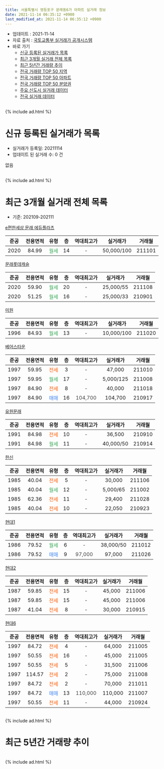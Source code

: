 ```yaml
---
title: 서울특별시 영등포구 문래동6가 아파트 실거래 정보
date: 2021-11-14 06:35:12 +0900
last_modified_at: 2021-11-14 06:35:12 +0900
---
```


* 업데이트 : 2021-11-14
* 자료 출처 : [국토교통부 실거래가 공개시스템](http://rt.molit.go.kr)
* 바로 가기
    * [신규 등록된 실거래가 목록](#신규-등록된-실거래가-목록)
    * [최근 3개월 실거래 전체 목록](#최근-3개월-실거래-전체-목록)
    * [최근 5년간 거래량 추이](#최근-5년간-거래량-추이)
    * [전국 거래량 TOP 50 지역](https://inasie.github.io/apt-trade-info/최근-3개월-전국에서-가장-거래가-많이-발생한-지역)
    * [전국 거래량 TOP 50 아파트](https://inasie.github.io/apt-trade-info/최근-3개월-전국에서-가장-거래가-많이-발생한-아파트)
    * [전국 거래량 TOP 50 분양권](https://inasie.github.io/apt-trade-info/최근-3개월-전국에서-가장-거래가-많이-발생한-분양권)
    * [주요 신도시 실거래 데이터](https://inasie.github.io/apt-trade-info/주요-신도시)
    * [전국 실거래 데이터](https://inasie.github.io/apt-trade-info/전국)
<br>
{% include ad.html %}
<br>

# 신규 등록된 실거래가 목록
* 실거래가 등록일: 20211114
* 업데이트 된 실거래 수: 0 건

없음

<br>
{% include ad.html %}
<br>

# 최근 3개월 실거래 전체 목록
* 기준: 202109-202111


[e편한세상 문래 에듀플라츠](https://search.naver.com/search.naver?query=%EC%84%9C%EC%9A%B8%ED%8A%B9%EB%B3%84%EC%8B%9C+%EC%98%81%EB%93%B1%ED%8F%AC%EA%B5%AC+%EB%AC%B8%EB%9E%98%EB%8F%996%EA%B0%80+e%ED%8E%B8%ED%95%9C%EC%84%B8%EC%83%81+%EB%AC%B8%EB%9E%98+%EC%97%90%EB%93%80%ED%94%8C%EB%9D%BC%EC%B8%A0)

|준공|전용면적|유형|층|역대최고가|실거래가|거래월|
|:---:|:---:|:---:|:---:|:---:|:---:|:---:|
|2020|84.99|<span style="color:#34a853">월세</span>|14|<span style="color:#444444">-</span>|50,000/100|211101|

[문래롯데캐슬](https://search.naver.com/search.naver?query=%EC%84%9C%EC%9A%B8%ED%8A%B9%EB%B3%84%EC%8B%9C+%EC%98%81%EB%93%B1%ED%8F%AC%EA%B5%AC+%EB%AC%B8%EB%9E%98%EB%8F%996%EA%B0%80+%EB%AC%B8%EB%9E%98%EB%A1%AF%EB%8D%B0%EC%BA%90%EC%8A%AC)

|준공|전용면적|유형|층|역대최고가|실거래가|거래월|
|:---:|:---:|:---:|:---:|:---:|:---:|:---:|
|2020|59.90|<span style="color:#34a853">월세</span>|20|<span style="color:#444444">-</span>|25,000/55|211108|
|2020|51.25|<span style="color:#34a853">월세</span>|16|<span style="color:#444444">-</span>|25,000/33|210901|

[미원](https://search.naver.com/search.naver?query=%EC%84%9C%EC%9A%B8%ED%8A%B9%EB%B3%84%EC%8B%9C+%EC%98%81%EB%93%B1%ED%8F%AC%EA%B5%AC+%EB%AC%B8%EB%9E%98%EB%8F%996%EA%B0%80+%EB%AF%B8%EC%9B%90)

|준공|전용면적|유형|층|역대최고가|실거래가|거래월|
|:---:|:---:|:---:|:---:|:---:|:---:|:---:|
|1996|84.93|<span style="color:#34a853">월세</span>|13|<span style="color:#444444">-</span>|10,000/100|211020|

[베어스타운](https://search.naver.com/search.naver?query=%EC%84%9C%EC%9A%B8%ED%8A%B9%EB%B3%84%EC%8B%9C+%EC%98%81%EB%93%B1%ED%8F%AC%EA%B5%AC+%EB%AC%B8%EB%9E%98%EB%8F%996%EA%B0%80+%EB%B2%A0%EC%96%B4%EC%8A%A4%ED%83%80%EC%9A%B4)

|준공|전용면적|유형|층|역대최고가|실거래가|거래월|
|:---:|:---:|:---:|:---:|:---:|:---:|:---:|
|1997|59.95|<span style="color:#ff5a00">전세</span>|3|<span style="color:#444444">-</span>|47,000|211010|
|1997|59.95|<span style="color:#34a853">월세</span>|17|<span style="color:#444444">-</span>|5,000/125|211008|
|1997|84.90|<span style="color:#ff5a00">전세</span>|8|<span style="color:#444444">-</span>|40,000|211018|
|1997|84.90|<span style="color:#4285f3">매매</span>|16|<span style="color:#444444">104,700</span>|104,700|210917|

[유원문래](https://search.naver.com/search.naver?query=%EC%84%9C%EC%9A%B8%ED%8A%B9%EB%B3%84%EC%8B%9C+%EC%98%81%EB%93%B1%ED%8F%AC%EA%B5%AC+%EB%AC%B8%EB%9E%98%EB%8F%996%EA%B0%80+%EC%9C%A0%EC%9B%90%EB%AC%B8%EB%9E%98)

|준공|전용면적|유형|층|역대최고가|실거래가|거래월|
|:---:|:---:|:---:|:---:|:---:|:---:|:---:|
|1991|84.98|<span style="color:#ff5a00">전세</span>|10|<span style="color:#444444">-</span>|36,500|210910|
|1991|84.98|<span style="color:#34a853">월세</span>|11|<span style="color:#444444">-</span>|40,000/50|210914|

[한신](https://search.naver.com/search.naver?query=%EC%84%9C%EC%9A%B8%ED%8A%B9%EB%B3%84%EC%8B%9C+%EC%98%81%EB%93%B1%ED%8F%AC%EA%B5%AC+%EB%AC%B8%EB%9E%98%EB%8F%996%EA%B0%80+%ED%95%9C%EC%8B%A0)

|준공|전용면적|유형|층|역대최고가|실거래가|거래월|
|:---:|:---:|:---:|:---:|:---:|:---:|:---:|
|1985|40.04|<span style="color:#ff5a00">전세</span>|5|<span style="color:#444444">-</span>|30,000|211106|
|1985|40.04|<span style="color:#34a853">월세</span>|12|<span style="color:#444444">-</span>|5,000/65|211002|
|1985|62.36|<span style="color:#ff5a00">전세</span>|11|<span style="color:#444444">-</span>|29,400|211028|
|1985|40.04|<span style="color:#ff5a00">전세</span>|10|<span style="color:#444444">-</span>|22,050|210923|

[현대1](https://search.naver.com/search.naver?query=%EC%84%9C%EC%9A%B8%ED%8A%B9%EB%B3%84%EC%8B%9C+%EC%98%81%EB%93%B1%ED%8F%AC%EA%B5%AC+%EB%AC%B8%EB%9E%98%EB%8F%996%EA%B0%80+%ED%98%84%EB%8C%801)

|준공|전용면적|유형|층|역대최고가|실거래가|거래월|
|:---:|:---:|:---:|:---:|:---:|:---:|:---:|
|1986|79.52|<span style="color:#34a853">월세</span>|6|<span style="color:#444444">-</span>|38,000/50|211012|
|1986|79.52|<span style="color:#4285f3">매매</span>|9|<span style="color:#444444">97,000</span>|97,000|211026|

[현대2](https://search.naver.com/search.naver?query=%EC%84%9C%EC%9A%B8%ED%8A%B9%EB%B3%84%EC%8B%9C+%EC%98%81%EB%93%B1%ED%8F%AC%EA%B5%AC+%EB%AC%B8%EB%9E%98%EB%8F%996%EA%B0%80+%ED%98%84%EB%8C%802)

|준공|전용면적|유형|층|역대최고가|실거래가|거래월|
|:---:|:---:|:---:|:---:|:---:|:---:|:---:|
|1987|59.85|<span style="color:#ff5a00">전세</span>|15|<span style="color:#444444">-</span>|45,000|211006|
|1987|59.85|<span style="color:#ff5a00">전세</span>|15|<span style="color:#444444">-</span>|45,000|211006|
|1987|41.04|<span style="color:#ff5a00">전세</span>|8|<span style="color:#444444">-</span>|30,000|210915|

[현대6](https://search.naver.com/search.naver?query=%EC%84%9C%EC%9A%B8%ED%8A%B9%EB%B3%84%EC%8B%9C+%EC%98%81%EB%93%B1%ED%8F%AC%EA%B5%AC+%EB%AC%B8%EB%9E%98%EB%8F%996%EA%B0%80+%ED%98%84%EB%8C%806)

|준공|전용면적|유형|층|역대최고가|실거래가|거래월|
|:---:|:---:|:---:|:---:|:---:|:---:|:---:|
|1997|84.72|<span style="color:#ff5a00">전세</span>|4|<span style="color:#444444">-</span>|64,000|211005|
|1997|50.55|<span style="color:#ff5a00">전세</span>|16|<span style="color:#444444">-</span>|45,000|211005|
|1997|50.55|<span style="color:#ff5a00">전세</span>|5|<span style="color:#444444">-</span>|31,500|211006|
|1997|114.57|<span style="color:#ff5a00">전세</span>|2|<span style="color:#444444">-</span>|75,000|211008|
|1997|84.72|<span style="color:#ff5a00">전세</span>|2|<span style="color:#444444">-</span>|70,000|211011|
|1997|84.72|<span style="color:#4285f3">매매</span>|13|<span style="color:#444444">110,000</span>|110,000|211007|
|1997|50.55|<span style="color:#ff5a00">전세</span>|11|<span style="color:#444444">-</span>|44,000|210924|


<br>
{% include ad.html %}
<br>

# 최근 5년간 거래량 추이


<div style="width:100%;">
    <canvas id="deal_progress" height="200"></canvas>
</div>

<script>
new Chart(document.getElementById("deal_progress"), {
    type: 'line',
    data: {
        labels: ['201611','201612','201701','201702','201703','201704','201705','201706','201707','201708','201709','201710','201711','201712','201801','201802','201803','201804','201805','201806','201807','201808','201809','201810','201811','201812','201901','201902','201903','201904','201905','201906','201907','201908','201909','201910','201911','201912','202001','202002','202003','202004','202005','202006','202007','202008','202009','202010','202011','202012','202101','202102','202103','202104','202105','202106','202107','202108','202109','202110','202111'],
        datasets: [{
            label: '매매',
            pointRadius: 1,
            data: [13, 5, 9, 5, 18, 13, 18, 16, 13, 5, 8, 11, 9, 14, 18, 21, 15, 18, 13, 12, 11, 14, 4, 4, 2, 1, 4, 1, 1, 4, 3, 7, 10, 11, 21, 14, 22, 22, 12, 19, 7, 5, 14, 15, 20, 6, 7, 12, 10, 7, 11, 6, 4, 12, 5, 4, 11, 8, 1, 2, 0],
            borderColor: "rgba(255, 201, 14, 1)",
            backgroundColor: "rgba(255, 201, 14, 0.5)",
            fill: false,
            lineTension: 0
        },{
            label: '전월세',
            pointRadius: 1,
            data: [6, 14, 18, 24, 16, 7, 14, 16, 13, 10, 12, 13, 7, 16, 15, 19, 16, 13, 8, 17, 16, 14, 18, 11, 12, 7, 8, 16, 11, 15, 10, 9, 11, 13, 10, 17, 15, 19, 23, 25, 22, 227, 81, 22, 42, 47, 40, 43, 33, 17, 18, 20, 25, 31, 37, 21, 12, 25, 6, 14, 3],
            borderColor: "rgba(0, 141, 185, 1)",
            backgroundColor: "rgba(0, 141, 185, 0.5)",
            fill: false,
            lineTension: 0
        }
        ]
    },
    options: {
        responsive: true,
        title: {
            display: false
        },
        tooltips: {
            mode: 'index',
            intersect: false
        },
        hover: {
            mode: 'nearest',
            intersect: true
        },
        scales: {
            xAxes: [{
                display: true,
                scaleLabel: {
                    display: true,
                    labelString: '년/월'
                }
            }],
            yAxes: [{
                display: true,
                ticks: {
                    suggestedMin: 0,
                },
                scaleLabel: {
                    display: true,
                    labelString: '실거래 수'
                }
            }]
        }
    }
});

</script>


<br>
{% include ad.html %}
<br>

